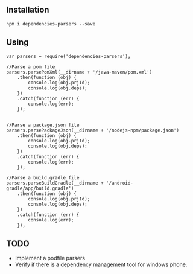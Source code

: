 ## Installation

```
npm i dependencies-parsers --save
```

## Using

```
var parsers = require('dependencies-parsers');

//Parse a pom file
parsers.parsePomXml(__dirname + '/java-maven/pom.xml')
    .then(function (obj) {
        console.log(obj.prjId);
        console.log(obj.deps);
    })
    .catch(function (err) {
        console.log(err);
    });


//Parse a package.json file
parsers.parsePackageJson(__dirname + '/nodejs-npm/package.json')
    .then(function (obj) {
        console.log(obj.prjId);
        console.log(obj.deps);
    })
    .catch(function (err) {
        console.log(err);
    });

//Parse a build.gradle file
parsers.parseBuildGradle(__dirname + '/android-gradle/app/build.gradle')
    .then(function (obj) {
        console.log(obj.prjId);
        console.log(obj.deps);
    })
    .catch(function (err) {
        console.log(err);
    });
```

## TODO
* Implement a podfile parsers
* Verify if there is a dependency management tool for windows phone.